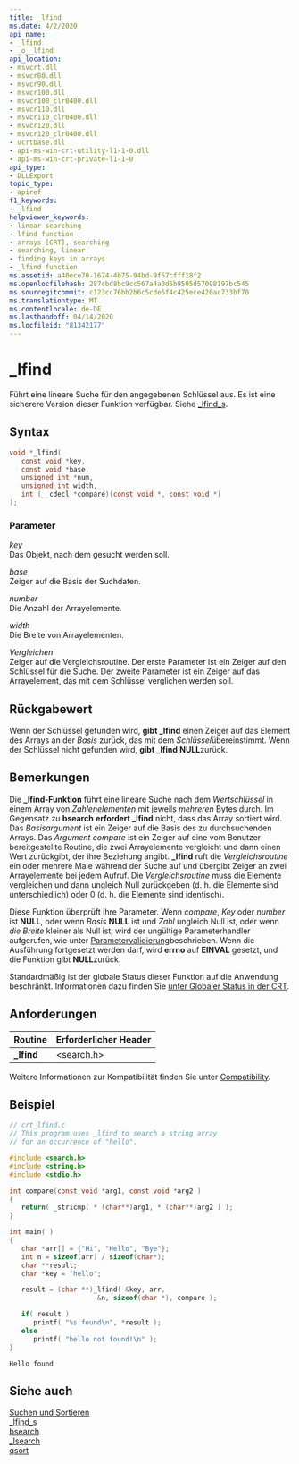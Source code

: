 ```yaml
---
title: _lfind
ms.date: 4/2/2020
api_name:
- _lfind
- _o__lfind
api_location:
- msvcrt.dll
- msvcr80.dll
- msvcr90.dll
- msvcr100.dll
- msvcr100_clr0400.dll
- msvcr110.dll
- msvcr110_clr0400.dll
- msvcr120.dll
- msvcr120_clr0400.dll
- ucrtbase.dll
- api-ms-win-crt-utility-l1-1-0.dll
- api-ms-win-crt-private-l1-1-0
api_type:
- DLLExport
topic_type:
- apiref
f1_keywords:
- _lfind
helpviewer_keywords:
- linear searching
- lfind function
- arrays [CRT], searching
- searching, linear
- finding keys in arrays
- _lfind function
ms.assetid: a40ece70-1674-4b75-94bd-9f57cfff18f2
ms.openlocfilehash: 287cbd8bc9cc567a4a0d5b9505d57098197bc545
ms.sourcegitcommit: c123cc76bb2b6c5cde6f4c425ece420ac733bf70
ms.translationtype: MT
ms.contentlocale: de-DE
ms.lasthandoff: 04/14/2020
ms.locfileid: "81342177"
---
```

# <a name="_lfind"></a>_lfind

Führt eine lineare Suche für den angegebenen Schlüssel aus. Es ist eine sicherere Version dieser Funktion verfügbar. Siehe [_lfind_s](lfind-s.md).

## <a name="syntax"></a>Syntax

```C
void *_lfind(
   const void *key,
   const void *base,
   unsigned int *num,
   unsigned int width,
   int (__cdecl *compare)(const void *, const void *)
);
```

### <a name="parameters"></a>Parameter

*key*<br/>
Das Objekt, nach dem gesucht werden soll.

*base*<br/>
Zeiger auf die Basis der Suchdaten.

*number*<br/>
Die Anzahl der Arrayelemente.

*width*<br/>
Die Breite von Arrayelementen.

*Vergleichen*<br/>
Zeiger auf die Vergleichsroutine. Der erste Parameter ist ein Zeiger auf den Schlüssel für die Suche. Der zweite Parameter ist ein Zeiger auf das Arrayelement, das mit dem Schlüssel verglichen werden soll.

## <a name="return-value"></a>Rückgabewert

Wenn der Schlüssel gefunden wird, **gibt _lfind** einen Zeiger auf das Element des Arrays an der *Basis* zurück, das mit dem *Schlüssel*übereinstimmt. Wenn der Schlüssel nicht gefunden wird, **gibt _lfind** **NULL**zurück.

## <a name="remarks"></a>Bemerkungen

Die **_lfind-Funktion** führt eine lineare Suche nach dem *Wertschlüssel* in einem Array von *Zahlenelementen* mit jeweils *mehreren* Bytes durch. Im Gegensatz zu **bsearch** **erfordert _lfind** nicht, dass das Array sortiert wird. Das *Basisargument* ist ein Zeiger auf die Basis des zu durchsuchenden Arrays. Das *Argument compare* ist ein Zeiger auf eine vom Benutzer bereitgestellte Routine, die zwei Arrayelemente vergleicht und dann einen Wert zurückgibt, der ihre Beziehung angibt. **_lfind** ruft die *Vergleichsroutine* ein oder mehrere Male während der Suche auf und übergibt Zeiger an zwei Arrayelemente bei jedem Aufruf. Die *Vergleichsroutine* muss die Elemente vergleichen und dann ungleich Null zurückgeben (d. h. die Elemente sind unterschiedlich) oder 0 (d. h. die Elemente sind identisch).

Diese Funktion überprüft ihre Parameter. Wenn *compare*, *Key* oder *number* ist **NULL**, oder wenn *Basis* **NULL** ist und *Zahl* ungleich Null ist, oder wenn *die Breite* kleiner als Null ist, wird der ungültige Parameterhandler aufgerufen, wie unter [Parametervalidierung](../../c-runtime-library/parameter-validation.md)beschrieben. Wenn die Ausführung fortgesetzt werden darf, wird **errno** auf **EINVAL** gesetzt, und die Funktion gibt **NULL**zurück.

Standardmäßig ist der globale Status dieser Funktion auf die Anwendung beschränkt. Informationen dazu finden Sie [unter Globaler Status in der CRT](../global-state.md).

## <a name="requirements"></a>Anforderungen

|Routine|Erforderlicher Header|
|-------------|---------------------|
|**_lfind**|\<search.h>|

Weitere Informationen zur Kompatibilität finden Sie unter [Compatibility](../../c-runtime-library/compatibility.md).

## <a name="example"></a>Beispiel

```C
// crt_lfind.c
// This program uses _lfind to search a string array
// for an occurrence of "hello".

#include <search.h>
#include <string.h>
#include <stdio.h>

int compare(const void *arg1, const void *arg2 )
{
   return( _stricmp( * (char**)arg1, * (char**)arg2 ) );
}

int main( )
{
   char *arr[] = {"Hi", "Hello", "Bye"};
   int n = sizeof(arr) / sizeof(char*);
   char **result;
   char *key = "hello";

   result = (char **)_lfind( &key, arr,
                      &n, sizeof(char *), compare );

   if( result )
      printf( "%s found\n", *result );
   else
      printf( "hello not found!\n" );
}
```

```Output
Hello found
```

## <a name="see-also"></a>Siehe auch

[Suchen und Sortieren](../../c-runtime-library/searching-and-sorting.md)<br/>
[_lfind_s](lfind-s.md)<br/>
[bsearch](bsearch.md)<br/>
[_lsearch](lsearch.md)<br/>
[qsort](qsort.md)<br/>
